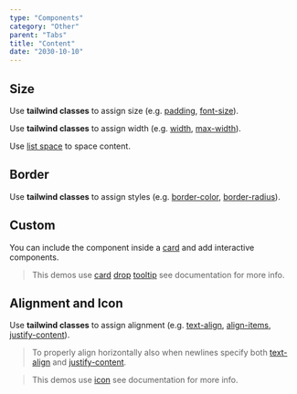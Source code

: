 ```yaml
---
type: "Components"
category: "Other"
parent: "Tabs"
title: "Content"
date: "2030-10-10"
---
```


## Size

Use **tailwind classes** to assign size (e.g. [padding](https://tailwindcss.com/docs/padding), [font-size](https://tailwindcss.com/docs/font-size)).

Use **tailwind classes** to assign width (e.g. [width](https://tailwindcss.com/docs/width), [max-width](https://tailwindcss.com/docs/max-width)).

Use [list space](/components/list/content#space) to space content.

<demo>
  <demoinline src="demos/components/tabs/size">
  </demoinline>
</demo>

## Border

Use **tailwind classes** to assign styles (e.g. [border-color](https://tailwindcss.com/docs/border-color), [border-radius](https://tailwindcss.com/docs/border-radius)).

<demo>
  <demoinline src="demos/components/tabs/border">
  </demoinline>
</demo>

## Custom

You can include the component inside a [card](/components/card) and add interactive components.

> This demos use [card](/components/card) [drop](/components/drop) [tooltip](/components/tooltip) see documentation for more info.

<demo>
  <demoinline src="demos/components/tabs/custom">
  </demoinline>
</demo>

## Alignment and Icon

Use **tailwind classes** to assign alignment (e.g. [text-align](https://tailwindcss.com/docs/text-align), [align-items](https://tailwindcss.com/docs/align-items), [justify-content](https://tailwindcss.com/docs/justify-content)).

> To properly align horizontally also when newlines specify both [text-align](https://tailwindcss.com/docs/text-align) and [justify-content](https://tailwindcss.com/docs/justify-content).

> This demos use [icon](/components/icon) see documentation for more info.

<demo>
  <demoinline src="demos/components/tabs/alignment">
  </demoinline>
</demo>
